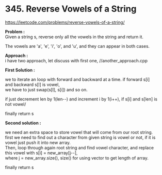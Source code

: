 # 345. Reverse Vowels of a String

https://leetcode.com/problems/reverse-vowels-of-a-string/

**Problem :**<br>
Given a string s, reverse only all the vowels in the string and return it.<br>

The vowels are 'a', 'e', 'i', 'o', and 'u', and they can appear in both cases.<br>

**Approach :**<br>
i have two approach, let discuss with first one, //another_approach.cpp<br>

**First Solution :**<br>

we to iterate an loop with forward and backward at a time. if forward s[i] and backward s[l] is vowel,<br>
we have to just swap(s[l], s[i]) and so on.<br>

if just decrement len by 1(len--) and increment i by 1(i++), if s[i] and s[len] is not vowel/<br>

finally return s<br>

**Second solution :**<br>

we need an extra space to store vowel that will come from our root string.<br>
first we need to find out a character from given string is vowel or not, if it is vowel just push it into new array.<br>
Then, loop through again root string and find vowel character, and replace this vowel with s[i] = new_array[j--],<br>
where j = new_array.size(), size() for using vector to get length of array.<br>

finally return s<br>
